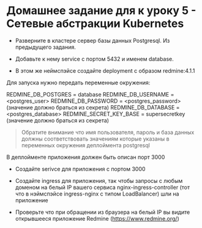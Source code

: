 # Домашнее задание для к уроку 5 - Сетевые абстракции Kubernetes

* Разверните в кластере сервер базы данных Postgresql. Из предыдущего задания.

* Добавьте к нему service c портом 5432 и именем database.

* В этом же неймспэйсе создайте deployment с образом redmine:4.1.1

Для запуска нужно передать переменные окружения:

REDMINE_DB_POSTGRES = database
REDMINE_DB_USERNAME = <postgres_user>
REDMINE_DB_PASSWORD = <postgres_password> (значение должно браться из секрета)
REDMINE_DB_DATABASE = <postgres_database>
REDMINE_SECRET_KEY_BASE = supersecretkey (значение должно браться из секрета)

> Обратите внимание что имя пользователя, пароль и база данных должны соответствовать
> значениям которые указаны в переменных окружения деплоймента postgresql

В деплойменте приложения должен быть описан порт 3000

* Создайте serivce для приложения с портом 3000

* Создайте ingress для приложения, так чтобы запросы с любым доменом на белый IP
вашего сервиса nginx-ingress-controller (тот что в нэймспэйсе ingress-nginx с типом LoadBalancer)
шли на приложение

* Проверьте что при обращении из браузера на белый IP вы видите открывшееся
приложение Redmine (https://www.redmine.org/)
